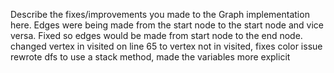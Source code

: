 Describe the fixes/improvements you made to the Graph implementation here.
Edges were being made from the start node to the start node and vice versa. Fixed so edges would be made from start node to the end node.
changed vertex in visited on line 65 to vertex not in visited, fixes color issue
rewrote dfs to use a stack method, made the variables more explicit